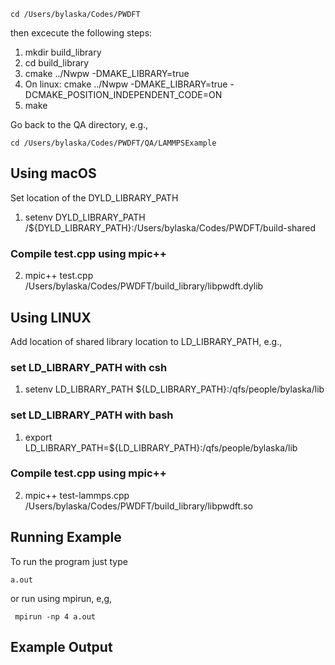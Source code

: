 ```
cd /Users/bylaska/Codes/PWDFT
```

then excecute the following steps:

 1) mkdir build_library
 2) cd build_library
 3) cmake ../Nwpw -DMAKE_LIBRARY=true
 4) On linux: cmake ../Nwpw -DMAKE_LIBRARY=true -DCMAKE_POSITION_INDEPENDENT_CODE=ON
 5) make

Go back to the QA directory, e.g.,

```
cd /Users/bylaska/Codes/PWDFT/QA/LAMMPSExample
```


## Using macOS ##
Set location of the DYLD_LIBRARY_PATH

 1) setenv DYLD_LIBRARY_PATH /${DYLD_LIBRARY_PATH}:/Users/bylaska/Codes/PWDFT/build-shared

### Compile test.cpp using mpic++ ###

 2) mpic++ test.cpp /Users/bylaska/Codes/PWDFT/build_library/libpwdft.dylib 


## Using LINUX ##
Add location of shared library location to LD_LIBRARY_PATH, e.g., 

### set LD_LIBRARY_PATH with csh ###
1) setenv LD_LIBRARY_PATH ${LD_LIBRARY_PATH}:/qfs/people/bylaska/lib

### set LD_LIBRARY_PATH with bash ###
1) export LD_LIBRARY_PATH=${LD_LIBRARY_PATH}:/qfs/people/bylaska/lib

### Compile test.cpp using mpic++ ###

 2) mpic++ test-lammps.cpp /Users/bylaska/Codes/PWDFT/build_library/libpwdft.so


## Running Example ##

To run the program just type 

```
a.out
```

or run using mpirun, e,g,

```
 mpirun -np 4 a.out
```

## Example Output ##
